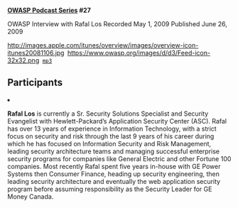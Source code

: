 **[OWASP Podcast Series](OWASP_Podcast "wikilink") \#27**

OWASP Interview with Rafal Los
Recorded May 1, 2009
Published June 26, 2009

[<http://images.apple.com/itunes/overview/images/overview-icon-itunes20081106.jpg>](http://itunes.apple.com/WebObjects/MZStore.woa/wa/viewPodcast?id=300769012)` `[<https://www.owasp.org/images/d/d3/Feed-icon-32x32.png>](http://www.owasp.org/download/jmanico/podcast.xml)` `[`mp3`](http://www.owasp.org/download/jmanico/owasp_podcast_27.mp3)

## Participants

<li>

<b>Rafal Los</b> is currently a Sr. Security Solutions Specialist and
Security Evangelist with Hewlett-Packard’s Application Security Center
(ASC). Rafal has over 13 years of experience in Information Technology,
with a strict focus on security and risk through the last 9 years of his
career during which he has focused on Information Security and Risk
Management, leading security architecture teams and managing successful
enterprise security programs for companies like General Electric and
other Fortune 100 companies. Most recently Rafal spent five years
in-house with GE Power Systems then Consumer Finance, heading up
security engineering, then leading security architecture and eventually
the web application security program before assuming responsibility as
the Security Leader for GE Money Canada.